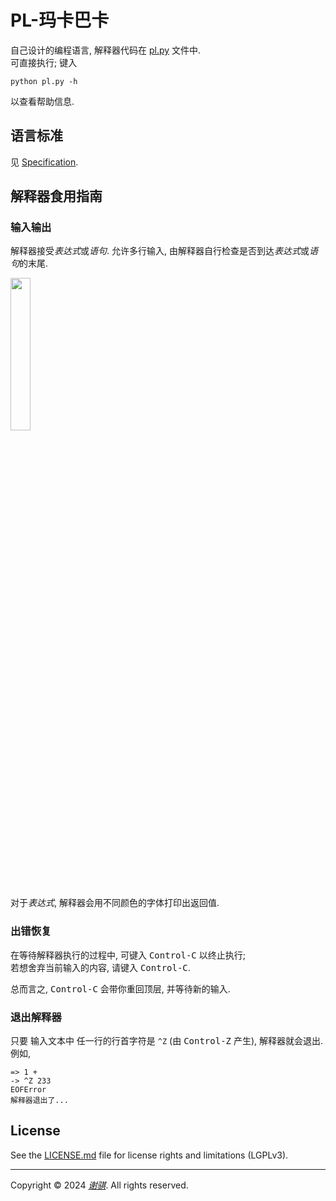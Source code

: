 # PL-玛卡巴卡

自己设计的编程语言, 解释器代码在 [pl.py](pl.py) 文件中.  <br>
可直接执行; 键入

```
python pl.py -h
```

以查看帮助信息.

## 语言标准

见 [Specification](Specification.md).

## 解释器食用指南

### 输入输出

解释器接受*表达式*或*语句*.
允许多行输入, 由解释器自行检查是否到达*表达式*或*语句*的末尾.

<img src="https://github.com/shynur/pl-mkbk/assets/98227472/b98e9554-6baf-44c9-b234-95413860a645" width="25%">

对于*表达式*, 解释器会用不同颜色的字体打印出返回值.

### 出错恢复

在等待解释器执行的过程中, 可键入 <kbd>Control-C</kbd> 以终止执行;  \
若想舍弃当前输入的内容, 请键入 <kbd>Control-C</kbd>.

总而言之, <kbd>Control-C</kbd> 会带你重回顶层, 并等待新的输入.

### 退出解释器

只要 输入文本中 任一行的行首字符是 `^Z` (由 <kbd>Control-Z</kbd> 产生), 解释器就会退出.
例如,

```
=> 1 +
-> ^Z 233
EOFError
解释器退出了...
```

## License

See the [LICENSE.md](./LICENSE.md) file for license rights and limitations (LGPLv3).

_____

Copyright &copy; 2024  [*谢骐*](https://github.com/shynur).  All rights reserved.
